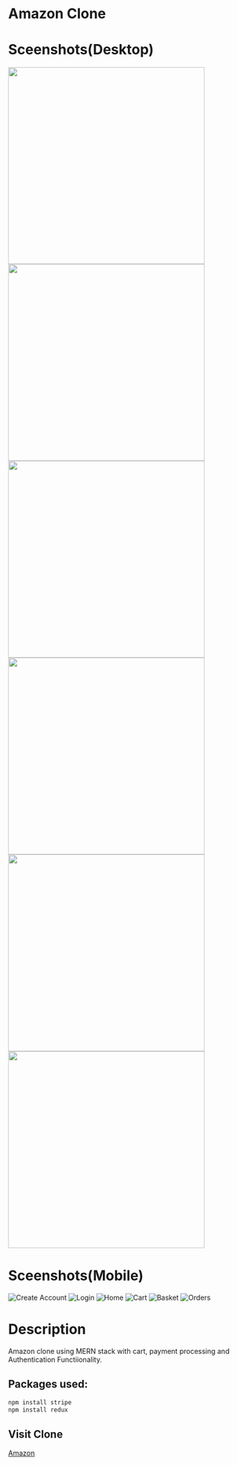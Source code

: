 # Amazon Clone
# Sceenshots(Desktop)
<img src="https://i.ibb.co/qWmPwrm/Screenshot-17.png" width=400/>
<img src="https://i.ibb.co/9ZFZfRt/Screenshot-16.png" width=400/>
<img src="https://i.ibb.co/zfBMJFY/Screenshot-18.png" width=400/>
<img src="https://i.ibb.co/VtXKzxh/Screenshot-19.png" width=400/>
<img src="https://i.ibb.co/6scPdKy/Screenshot-20.png" width=400/>
<img src="https://i.ibb.co/fnCMNBV/Screenshot-21.png" width=400/>

# Sceenshots(Mobile)
![Create Account](https://i.ibb.co/GdgYMLZ/Screenshot-20210518-201337-Chrome.jpg)
![Login](https://i.ibb.co/Dpk5w0S/Screenshot-20210518-201335-Chrome.jpg)
![Home](https://i.ibb.co/3cFWMXs/Screenshot-20210518-201404-Chrome.jpg)
![Cart](https://i.ibb.co/DbMkPT5/Screenshot-20210518-201445-Chrome.jpg)
![Basket](https://i.ibb.co/5T9sVwN/Screenshot-20210518-201414-Chrome.jpg)
![Orders](https://i.ibb.co/Df0XNQH/Screenshot-20210518-201506-Chrome.jpg)
# Description

Amazon clone using MERN stack with cart, payment processing and Authentication Functiionality.

## Packages used:


```bash
npm install stripe
npm install redux
```

## Visit Clone
[Amazon](https://surajcodesamazon.herokuapp.com)
